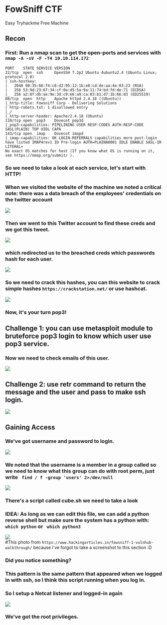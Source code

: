 # FowSniff CTF
Easy Tryhackme Free Machine

## Recon 
### First: Run a nmap scan to get the open-ports and services with ```nmap -A -sV -F -T4 10.10.114.172 ```

```
PORT    STATE SERVICE VERSION
22/tcp  open  ssh     OpenSSH 7.2p2 Ubuntu 4ubuntu2.4 (Ubuntu Linux; protocol 2.0)
| ssh-hostkey: 
|   2048 90:35:66:f4:c6:d2:95:12:1b:e8:cd:de:aa:4e:03:23 (RSA)
|   256 53:9d:23:67:34:cf:0a:d5:5a:9a:11:74:bd:fd:de:71 (ECDSA)
|_  256 a2:8f:db:ae:9e:3d:c9:e6:a9:ca:03:b1:d7:1b:66:83 (ED25519)
80/tcp  open  http    Apache httpd 2.4.18 ((Ubuntu))
|_http-title: Fowsniff Corp - Delivering Solutions
| http-robots.txt: 1 disallowed entry 
|_/
|_http-server-header: Apache/2.4.18 (Ubuntu)
110/tcp open  pop3    Dovecot pop3d
|_pop3-capabilities: PIPELINING USER RESP-CODES AUTH-RESP-CODE SASL(PLAIN) TOP UIDL CAPA
143/tcp open  imap    Dovecot imapd
|_imap-capabilities: OK LOGIN-REFERRALS capabilities more post-login have listed IMAP4rev1 ID Pre-login AUTH=PLAINA0001 IDLE ENABLE SASL-IR LITERAL+
No exact OS matches for host (If you know what OS is running on it, see https://nmap.org/submit/ ).

```


### So we need to take a look at each service, let's start with HTTP!
### When we visited the website of the machine we noted a critical note: there was a data breach of the employees' credentials on the twitter account 

![](assets/Twitter%20find1.png)


### Then we went to this Twitter account to find these creds and we got this tweet. 
![](assets/twitt.png)


### which redirected us to the breached creds which passwords hash for each user.
![](assets/hashes.png)


### So we need to crack this hashes, you can this website to crack simple hashes ```https://crackstation.net/``` or use hashcat.

![](assets/crackedhashes.png)




### Now, it's your turn pop3!
## Challenge 1: you can use metasploit module to bruteforce pop3 login to know which user use pop3 service.

### Now we need to check emails of this user.

![](assets/pop3.png)

## Challenge 2: use retr command to return the message and the user and pass to make ssh login.
![](assets/meta-scan.png)


## Gaining Access
### We've got username and password to login.

![](assets/ssh-shell.png)


### We noted that the username is a member in a group called <users> so we need to know what this group can do with root perm, just write ``` find / f -group 'users' 2>/dev/null``` 

![](assets/group-permissions.png)

### There's a script called cube.sh we need to take a look 
### IDEA: As long as we can edit this file, we can add a python reverse shell but make sure the system has a python with: ``` which python``` or ``` which python3```


![](assets/Gain-shell.png)  
#This photo from ```https://www.hackingarticles.in/fowsniff-1-vulnhub-walkthrough/``` because i've forgot to take a screenshot to this section :D


### Did you notice something?
### This pattern is the same pattern that appeared when we logged in with ssh, so I think this script running when you log in. 

### So I setup a Netcat listener and logged-in again 
![](assets/Pwned.png)  


### We've got the root privileges.





